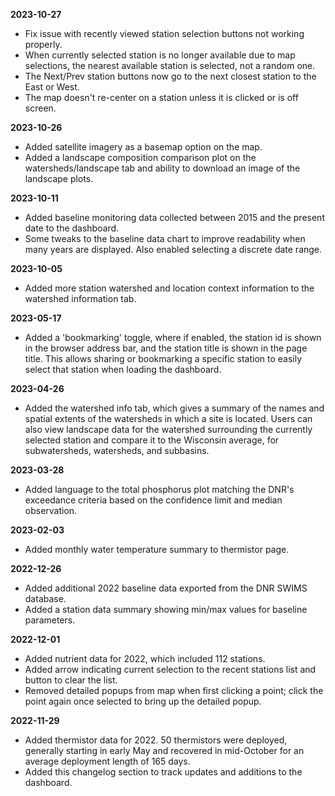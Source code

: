 **2023-10-27**

* Fix issue with recently viewed station selection buttons not working properly.
* When currently selected station is no longer available due to map selections, the nearest available station is selected, not a random one.
* The Next/Prev station buttons now go to the next closest station to the East or West.
* The map doesn't re-center on a station unless it is clicked or is off screen.

**2023-10-26**

* Added satellite imagery as a basemap option on the map.
* Added a landscape composition comparison plot on the watersheds/landscape tab and ability to download an image of the landscape plots.

**2023-10-11**

* Added baseline monitoring data collected between 2015 and the present date to the dashboard.
* Some tweaks to the baseline data chart to improve readability when many years are displayed. Also enabled selecting a discrete date range.

**2023-10-05**

* Added more station watershed and location context information to the watershed information tab.

**2023-05-17**

* Added a 'bookmarking' toggle, where if enabled, the station id is shown in the browser address bar, and the station title is shown in the page title. This allows sharing or bookmarking a specific station to easily select that station when loading the dashboard.

**2023-04-26**

* Added the watershed info tab, which gives a summary of the names and spatial extents of the watersheds in which a site is located. Users can also view landscape data for the watershed surrounding the currently selected station and compare it to the Wisconsin average, for subwatersheds, watersheds, and subbasins.

**2023-03-28**

* Added language to the total phosphorus plot matching the DNR's exceedance criteria based on the confidence limit and median observation.

**2023-02-03**

* Added monthly water temperature summary to thermistor page.

**2022-12-26**

* Added additional 2022 baseline data exported from the DNR SWIMS database.
* Added a station data summary showing min/max values for baseline parameters.

**2022-12-01**

* Added nutrient data for 2022, which included 112 stations.
* Added arrow indicating current selection to the recent stations list and button to clear the list.
* Removed detailed popups from map when first clicking a point; click the point again once selected to bring up the detailed popup.

**2022-11-29**

* Added thermistor data for 2022. 50 thermistors were deployed, generally starting in early May and recovered in mid-October for an average deployment length of 165 days.
* Added this changelog section to track updates and additions to the dashboard.
